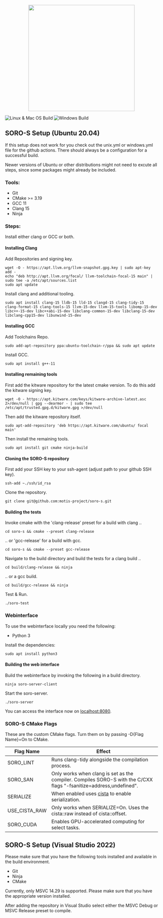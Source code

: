 <p align="center"><img src="logo.png" width="350"></p>

![Linux & Mac OS Build](https://github.com/motis-project/rapid/workflows/Unix%20Build/badge.svg)
![Windows Build](https://github.com/motis-project/rapid/workflows/Windows%20Build/badge.svg)

## SORO-S Setup (Ubuntu 20.04)

If this setup does not work for you check out the unix.yml or windows.yml file
for the github actions. There should
always be a configuration for a successful build.

Newer versions of Ubuntu or other distributions might not need to excute all
steps, since some packages might already be
included.

### Tools:

- Git
- CMake >= 3.19
- GCC 11
- Clang 15
- Ninja

### Steps:

Install either clang or GCC or both.

#### Installing Clang

Add Repositories and signing key.

```shell
wget -O - https://apt.llvm.org/llvm-snapshot.gpg.key | sudo apt-key add -
echo "deb http://apt.llvm.org/focal/ llvm-toolchain-focal-15 main" | sudo tee -a /etc/apt/sources.list
sudo apt update
```

Install clang and additional tooling.

```shell
sudo apt install clang-15 lldb-15 lld-15 clangd-15 clang-tidy-15 clang-format-15 clang-tools-15 llvm-15-dev llvm-15-tools libomp-15-dev libc++-15-dev libc++abi-15-dev libclang-common-15-dev libclang-15-dev libclang-cpp15-dev libunwind-15-dev
```

#### Installing GCC

Add Toolchains Repo.

```shell
sudo add-apt-repository ppa:ubuntu-toolchain-r/ppa && sudo apt update
```

Install GCC.

```shell
sudo apt install g++-11
```

#### Installing remaining tools

First add the kitware repository for the latest cmake version. To do this add
the kitware signing key.

```shell
wget -O - https://apt.kitware.com/keys/kitware-archive-latest.asc 2>/dev/null | gpg --dearmor - | sudo tee /etc/apt/trusted.gpg.d/kitware.gpg >/dev/null
```

Then add the kitware repository itself.

```shell
sudo apt-add-repository 'deb https://apt.kitware.com/ubuntu/ focal main'
```

Then install the remaining tools.

```shell
sudo apt install git cmake ninja-build
```

#### Cloning the SORO-S repository

First add your SSH key to your ssh-agent (adjust path to your github SSH key).

```shell
ssh-add ~./ssh/id_rsa 
```

Clone the repository.

```shell
git clone git@github.com:motis-project/soro-s.git
```

#### Building the tests

Invoke cmake with the 'clang-release' preset for a build with clang ..

```shell
cd soro-s && cmake --preset clang-release
```

.. or 'gcc-release' for a build with gcc.

[comment]: <> (Create soro-test build files either with GCC as the compiler ...)

```shell
cd soro-s && cmake --preset gcc-release
```

Navigate to the build directory and build the tests for a clang build ..

```shell
cd build/clang-release && ninja
```

.. or a gcc build.

```shell
cd build/gcc-release && ninja
```

Test & Run.

```shell
./soro-test
```

### Webinterface

To use the webinterface locally you need the following:

- Python 3

Install the dependencies:

```shell
sudo apt install python3
```

#### Building the web interface

Build the webinterface by invoking the following in a build directory.

```shell
ninja soro-server-client
```

Start the soro-server.

```shell
./soro-server
```

You can access the interface now on [localhost:8080](http://localhost:8080).

### SORO-S CMake Flags

These are the custom CMake flags. Turn them on by passing -D{Flag Name}=On to
CMake.

| Flag Name | Effect |
|-----------|--------|
|SORO_LINT  | Runs clang-tidy alongside the compilation process.|
|SORO_SAN | Only works when clang is set as the compiler. Compiles SORO-S with the C/CXX flags "-fsanitize=address,undefined".|
|SERIALIZE | When enabled uses  [cista](https://github.com/felixguendling/cista) to enable serialization.|
|USE_CISTA_RAW | Only works when SERIALIZE=On. Uses the cista::raw instead of cista::offset. |
|SORO_CUDA | Enables GPU-accelerated computing for select tasks. |

## SORO-S Setup (Visual Studio 2022)

Please make sure that you have the following tools installed and available in
the build environment.

- Git
- Ninja
- CMake

Currently, only MSVC 14.29 is supported. Please make sure that you have the
appropriate version installed.

After adding the repository in Visual Studio select either the MSVC Debug or
MSVC Release preset to compile.
